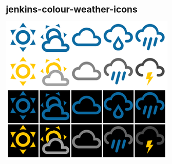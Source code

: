 # jenkins-colour-weather-icons

![Alt text](./images/jenkins-colour-weather-icons.png?raw=true "Jenkins Colour Weather Icons")
